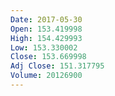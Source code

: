 ```yaml
---
Date: 2017-05-30
Open: 153.419998
High: 154.429993
Low: 153.330002
Close: 153.669998
Adj Close: 151.317795
Volume: 20126900
---
```

